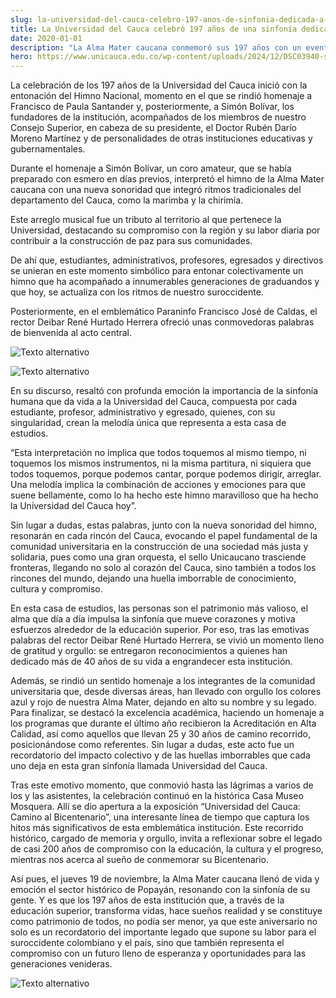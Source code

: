 ```yaml
---
slug: la-universidad-del-cauca-celebro-197-anos-de-sinfonia-dedicada-a-la-educacion-superior
title: La Universidad del Cauca celebró 197 años de una sinfonía dedicada a la educación superior
date: 2020-01-01
description: "La Alma Mater caucana conmemoró sus 197 años con un evento cargado de simbolismo y reconocimiento. En esta celebración, se rindió homenaje a sus fundadores, se exaltó el valor de su comunidad como el patrimonio más valioso, y se inauguró la exposición “Universidad del Cauca: Camino al Bicentenario”. Además, la institución recibió un regalo especial: la actualización de la sonoridad de su himno, uno de los símbolos más emblemáticos. El acto se llevó a cabo el 19 de diciembre en el Paraninfo Francisco José de Caldas y en la Casa Museo Mosquera."
hero: https://www.unicauca.edu.co/wp-content/uploads/2024/12/DSC03940-scaled.jpg
---
```


<article>
  <p>
  La celebración de los 197 años de la Universidad del Cauca inició con la entonación del Himno Nacional, momento en el que se rindió homenaje a Francisco de Paula Santander y, posteriormente, a Simón Bolívar, los fundadores de la institución, acompañados de los miembros de nuestro Consejo Superior, en cabeza de su presidente, el Doctor Rubén Darío Moreno Martínez y de personalidades de otras instituciones educativas y gubernamentales.
  </p>
  <p>
    Durante el homenaje a Simón Bolívar, un coro amateur, que se había preparado con esmero en días previos, interpretó el himno de la Alma Mater caucana con una nueva sonoridad que integró ritmos tradicionales del departamento del Cauca, como la marimba y la chirimía.
  </p>
  <p>
    Este arreglo musical fue un tributo al territorio al que pertenece la Universidad, destacando su compromiso con la región y su labor diaria por contribuir a la construcción de paz para sus comunidades.
  </p>
  <p>
    De ahí que, estudiantes, administrativos, profesores, egresados y directivos se unieran en este momento simbólico para entonar colectivamente un himno que ha acompañado a innumerables generaciones de graduandos y que hoy, se actualiza con los ritmos de nuestro suroccidente. 
  </p>
  <p class="italic">
    Posteriormente, en el emblemático Paraninfo Francisco José de Caldas, el rector Deibar René Hurtado Herrera ofreció unas conmovedoras palabras de bienvenida al acto central.
  </p>
</article>

![Texto alternativo](https://th.bing.com/th/id/OIG2.9O4YqGf98tiYzjKDvg7L)

![Texto alternativo](https://th.bing.com/th/id/OIG2.9O4YqGf98tiYzjKDvg7L)

<article>
  <p>En su discurso, resaltó con profunda emoción la importancia de la sinfonía humana que da vida a la Universidad del Cauca, compuesta por cada estudiante, profesor, administrativo y egresado, quienes, con su singularidad, crean la melodía única que representa a esta casa de estudios.</p>
  <p class="italic">
    “Esta interpretación no implica que todos toquemos al mismo tiempo, ni toquemos los mismos instrumentos, ni la misma partitura, ni siquiera que todos toquemos, porque podemos cantar, porque podemos dirigir, arreglar. Una melodía implica la combinación de acciones y emociones para que suene bellamente, como lo ha hecho este himno maravilloso que ha hecho la Universidad del Cauca hoy”.
  </p>
  <p>
    Sin lugar a dudas, estas palabras, junto con la nueva sonoridad del himno, resonarán en cada rincón del Cauca, evocando el papel fundamental de la comunidad universitaria en la construcción de una sociedad más justa y solidaria, pues como una gran orquesta, el sello Unicaucano trasciende fronteras, llegando no solo al corazón del Cauca, sino también a todos los rincones del mundo, dejando una huella imborrable de conocimiento, cultura y compromiso.
  </p>
  <p>
    En esta casa de estudios, las personas son el patrimonio más valioso, el alma que día a día impulsa la sinfonía que mueve corazones y motiva esfuerzos alrededor de la educación superior. Por eso, tras las emotivas palabras del rector Deibar René Hurtado Herrera, se vivió un momento lleno de gratitud y orgullo: se entregaron reconocimientos a quienes han dedicado más de 40 años de su vida a engrandecer esta institución.
  </p>
</article>

<article>
  <p>
    Además, se rindió un sentido homenaje a los integrantes de la comunidad universitaria que, desde diversas áreas, han llevado con orgullo los colores azul y rojo de nuestra Alma Mater, dejando en alto su nombre y su legado. Para finalizar, se destacó la excelencia académica, haciendo un homenaje a los programas que durante el último año recibieron la Acreditación en Alta Calidad, así como aquellos que llevan 25 y 30 años de camino recorrido, posicionándose como referentes. Sin lugar a dudas, este acto fue un recordatorio del impacto colectivo y de las huellas imborrables que cada uno deja en esta gran sinfonía llamada Universidad del Cauca.
  </p>
  <p>
    Tras este emotivo momento, que conmovió hasta las lágrimas a varios de los y las asistentes, la celebración continuó en la histórica Casa Museo Mosquera. Allí se dio apertura a la exposición “Universidad del Cauca: Camino al Bicentenario”, una interesante línea de tiempo que captura los hitos más significativos de esta emblemática institución. Este recorrido histórico, cargado de memoria y orgullo, invita a reflexionar sobre el legado de casi 200 años de compromiso con la educación, la cultura y el progreso, mientras nos acerca al sueño de conmemorar su Bicentenario.
  </p>
  <p>
    Así pues, el jueves 19 de noviembre, la Alma Mater caucana llenó de vida y emoción el sector histórico de Popayán, resonando con la sinfonía de su gente. Y es que los 197 años de esta institución que, a través de la educación superior, transforma vidas, hace sueños realidad y se constituye como patrimonio de todos, no podía ser menor, ya que este aniversario no solo es un recordatorio del importante legado que supone su labor para el suroccidente colombiano y el país, sino que también representa el compromiso con un futuro lleno de esperanza y oportunidades para las generaciones venideras.
  </p>
</article>

![Texto alternativo](https://th.bing.com/th/id/OIG2.9O4YqGf98tiYzjKDvg7L)
